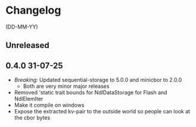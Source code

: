 # Changelog

(DD-MM-YY)

## Unreleased

## 0.4.0 31-07-25

- *Breaking:* Updated sequential-storage to 5.0.0 and minicbor to 2.0.0
  - Both are very minor major releases
- Removed 'static trait bounds for NdlDataStorage for Flash and NdlElemIter
- Make it compile on windows
- Expose the extracted kv-pair to the outside world so people can look at the cbor bytes
